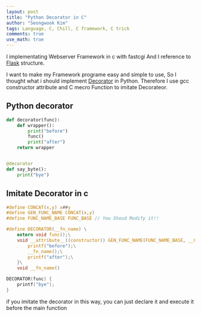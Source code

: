 ```yaml
---
layout: post
title: "Python Decorator in C"
author: "Seongwook Kim"
tags: Language, C, Chill, C framework, C trick
comments: true
use_math: true
---
```


I implementating Webserver Framework in c with fastcgi
And I reference to [Flask](https://github.com/pallets/flask) structure.

I want to make my Framework programe easy and simple to use, So I thought what i should implement [Decorator](https://geeksforgeeks.org/decorators-in-python) in Python. Therefore I use gcc constructor attribute and C mecro Function to imitate Decorateor.

## Python decorator

~~~py
def decorator(func):
	def wrapper():
		print("before")
		func()
		print("after")
	return wrapper


@decorator
def say_byte():
	print("bye")
~~~

## Imitate Decorator in c

~~~c
#define CONCAT(x,y) x##y
#define GEN_FUNC_NAME CONCAT(x,y)
#define FUNC_NAME_BASE FUNC_BASE // You Shoud Modify it!!

#define DECORATOR(__fn_name) \
	extern void func();\
	void __attribute__((constructor)) GEN_FUNC_NAME(FUNC_NAME_BASE, __COUNTER__) () {\
		printf("before");\
		__fn_name();\
		printf("after");\
	}\
	void __fn_name()

DECORATOR(func) {
	printf("bye");
}
~~~

if you imitate the decorator in this way, you can just declare it and execute it before the main function

